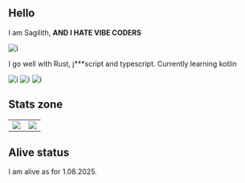## Hello
I am Sagilith, **AND I HATE VIBE CODERS**

![i](https://komarev.com/ghpvc/?username=pulsarf&color=blue&style=for-the-badge)

I go well with Rust, j***script and typescript. Currently learning kotlin

![i](https://shields.io/badge/JavaScript-F7DF1E?logo=JavaScript&logoColor=000&style=flat-square) ![i](https://shields.io/badge/TypeScript-3178C6?logo=TypeScript&logoColor=FFF&style=flat-square) ![i](https://img.shields.io/badge/Rust-000000?style=for-the-badge&logo=rust&logoColor=white)

## Stats zone 
<table>
  <tr>
    <td> <img src="https://github-readme-stats.vercel.app/api?username=sagilith&show_icons=true&theme=tokyonight"> </td>
    <td> <img src="https://github-readme-stats.vercel.app/api/top-langs?username=sagilith&show_icons=true&theme=tokyonight"> </td>
  </tr>
</table>

## Alive status

I am alive as for 1.08.2025.
